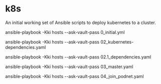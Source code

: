 # k8s
An initial working set of Ansible scripts to deploy kubernetes to a cluster.

ansible-playbook -Kki hosts --ask-vault-pass 0_initial.yml

ansible-playbook -Kki hosts --ask-vault-pass 02_kubernetes-dependencies.yaml

ansible-playbook -Kki hosts --ask-vault-pass 02.1_dependencies.yaml

ansible-playbook -Kki hosts --ask-vault-pass 03_master.yaml

ansible-playbook -Kki hosts --ask-vault-pass 04_join_podnet.yaml
